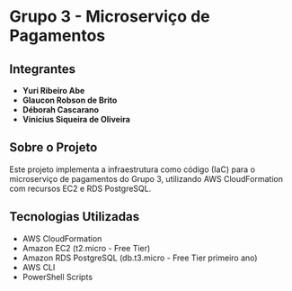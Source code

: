 # Grupo 3 - Microserviço de Pagamentos

## Integrantes

- **Yuri Ribeiro Abe**
- **Glaucon Robson de Brito**
- **Déborah Cascarano**
- **Vinicius Siqueira de Oliveira**

## Sobre o Projeto

Este projeto implementa a infraestrutura como código (IaC) para o microserviço de pagamentos do Grupo 3, utilizando AWS CloudFormation com recursos EC2 e RDS PostgreSQL.

## Tecnologias Utilizadas

- AWS CloudFormation
- Amazon EC2 (t2.micro - Free Tier)
- Amazon RDS PostgreSQL (db.t3.micro - Free Tier primeiro ano)
- AWS CLI
- PowerShell Scripts